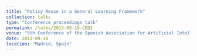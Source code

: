 ```yaml
---
title: "Policy Reuse in a General Learning Framework"
collection: talks
type: "Conference proceedings talk"
permalink: /talks/2013-09-18-CEDI
venue: "5th Conference of the Spanish Association for Artificial Intelligence, CAEPIA'13 (CEDI 2013)"
date: 2013-09-18
location: "Madrid, Spain"
---
```

